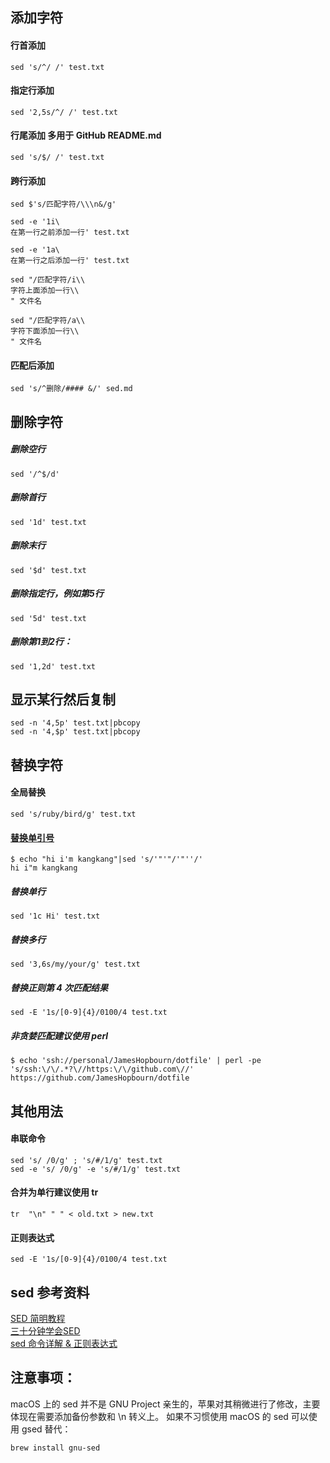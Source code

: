 ## 添加字符  
#### 行首添加
```
sed 's/^/ /' test.txt  
```
#### 指定行添加  
```
sed '2,5s/^/ /' test.txt  
```
#### 行尾添加 多用于 GitHub README.md  
```
sed 's/$/ /' test.txt  
```
#### 跨行添加
```
sed $'s/匹配字符/\\\n&/g'

sed -e '1i\
在第一行之前添加一行' test.txt

sed -e '1a\
在第一行之后添加一行' test.txt

sed "/匹配字符/i\\
字符上面添加一行\\
" 文件名

sed "/匹配字符/a\\
字符下面添加一行\\
" 文件名
```

#### 匹配后添加
```
sed 's/^删除/#### &/' sed.md
```

## 删除字符  
##### 删除空行  
```
sed '/^$/d'  
```
##### 删除首行  
```
sed '1d' test.txt  
```
##### 删除末行  
```
sed '$d' test.txt  
```
##### 删除指定行，例如第5行  
```
sed '5d' test.txt  
```
##### 删除第1到2行：  
```
sed '1,2d' test.txt  
```
  
## 显示某行然后复制  
```
sed -n '4,5p' test.txt|pbcopy  
sed -n '4,$p' test.txt|pbcopy  
```
  
## 替换字符  
#### 全局替换  
```
sed 's/ruby/bird/g' test.txt  
```
#### [替换单引号](https://blog.csdn.net/wangbole/article/details/8250271)  
```
$ echo "hi i'm kangkang"|sed 's/'"'"/'"''/'  
hi i"m kangkang
```
##### 替换单行  
```
sed '1c Hi' test.txt  
```
##### 替换多行  
```
sed '3,6s/my/your/g' test.txt  
```
##### 替换正则第 4 次匹配结果
```
sed -E '1s/[0-9]{4}/0100/4 test.txt
```
##### 非贪婪匹配建议使用 perl
```
$ echo 'ssh://personal/JamesHopbourn/dotfile' | perl -pe 's/ssh:\/\/.*?\//https:\/\/github.com\//'
https://github.com/JamesHopbourn/dotfile
```

## 其他用法
#### 串联命令
```
sed 's/ /0/g' ; 's/#/1/g' test.txt
sed -e 's/ /0/g' -e 's/#/1/g' test.txt
```
#### 合并为单行建议使用 tr
```
tr  "\n" " " < old.txt > new.txt
```
#### 正则表达式
```
sed -E '1s/[0-9]{4}/0100/4 test.txt
```

## sed 参考资料  
[SED 简明教程](https://coolshell.cn/articles/9104.html)  
[三十分钟学会SED](https://github.com/mylxsw/growing-up/blob/master/doc/三十分钟学会SED.md)  
[sed 命令详解 & 正则表达式](https://blog.csdn.net/gua___gua/article/details/49304699)    
  
## 注意事项：  
macOS 上的 sed 并不是 GNU Project 亲生的，苹果对其稍微进行了修改，主要体现在需要添加备份参数和 \n 转义上。
如果不习惯使用 macOS 的 sed 可以使用 gsed 替代：  
```
brew install gnu-sed  
```
